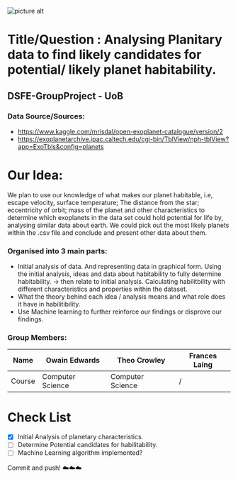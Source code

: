 ![picture alt](https://hubble25th.org/uploads/article_category/header_image/3/low_hst25th-sci-banner-exoplanets_2x.jpg)

# Title/Question : Analysing Planitary data to find likely candidates for potential/ likely planet habitability.
## DSFE-GroupProject - UoB

### Data Source/Sources: 
- https://www.kaggle.com/mrisdal/open-exoplanet-catalogue/version/2
- https://exoplanetarchive.ipac.caltech.edu/cgi-bin/TblView/nph-tblView?app=ExoTbls&config=planets

# Our Idea:

We plan to use our knowledge of what makes our planet habitable, i.e, escape velocity, surface temperature; The distance from the star; eccentricity of orbit; mass of the planet and other characteristics to determine which exoplanets in the data set could hold potential for life by, analysing similar data about earth. We could pick out the most likely planets within the .csv file and conclude and present other data about them.

### Organised into 3 main parts:
- Initial analysis of data. And representing data in graphical form.
Using the initial analysis, ideas and data about habitability to fully determine habitability. → then relate to initial analysis.
Calculating habilitbility with different characteristics and properties within the dataset.
- What the theory behind each idea / analysis means and what role does it have in habilitibility.
- Use Machine learning to further reinforce our findings or disprove our findings.
### Group Members:

Name| Owain Edwards | Theo Crowley | Frances Laing | 
--- | --- | --- | --- |
Course| Computer Science | Computer Science | / | 

# Check List #

- [x] Initial Analysis of planetary characteristics.
- [ ] Determine Potential candidates for habilitability.
- [ ] Machine Learning algorithm implemented?

Commit and push! :cloud::cloud::cloud:
